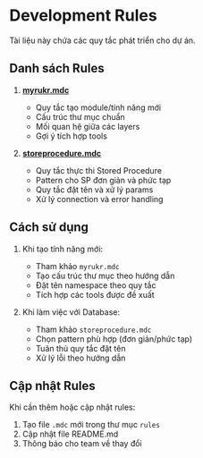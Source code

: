 # Development Rules

Tài liệu này chứa các quy tắc phát triển cho dự án.

## Danh sách Rules

1. **[myrukr.mdc](./myrukr.mdc)**
   - Quy tắc tạo module/tính năng mới
   - Cấu trúc thư mục chuẩn
   - Mối quan hệ giữa các layers
   - Gợi ý tích hợp tools

2. **[storeprocedure.mdc](./storeprocedure.mdc)**
   - Quy tắc thực thi Stored Procedure
   - Pattern cho SP đơn giản và phức tạp
   - Quy tắc đặt tên và xử lý params
   - Xử lý connection và error handling

## Cách sử dụng

1. Khi tạo tính năng mới:
   - Tham khảo `myrukr.mdc`
   - Tạo cấu trúc thư mục theo hướng dẫn
   - Đặt tên namespace theo quy tắc
   - Tích hợp các tools được đề xuất

2. Khi làm việc với Database:
   - Tham khảo `storeprocedure.mdc`
   - Chọn pattern phù hợp (đơn giản/phức tạp)
   - Tuân thủ quy tắc đặt tên
   - Xử lý lỗi theo hướng dẫn

## Cập nhật Rules

Khi cần thêm hoặc cập nhật rules:
1. Tạo file `.mdc` mới trong thư mục `rules`
2. Cập nhật file README.md
3. Thông báo cho team về thay đổi 